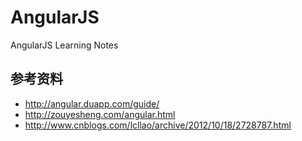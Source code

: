 AngularJS
=====

AngularJS Learning Notes


## 参考资料
* http://angular.duapp.com/guide/
* http://zouyesheng.com/angular.html
* http://www.cnblogs.com/lcllao/archive/2012/10/18/2728787.html